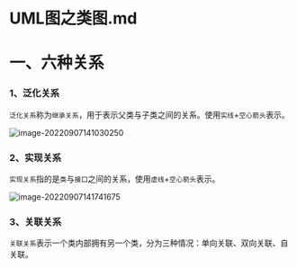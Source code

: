 # UML图之类图.md

# 一、六种关系

### 1、泛化关系

`泛化关系`称为`继承关系`，用于表示父类与子类之间的关系。使用`实线`+`空心箭头`表示。

![image-20220907141030250](D:\zane-note\Java\UML\UML之类图-img\image-20220907141030250.png)

### 2、实现关系

`实现关系`指的是`类`与`接口`之间的关系，使用`虚线`+`空心箭头`表示。

![image-20220907141741675](D:\zane-note\Java\UML\UML之类图-img\image-20220907141741675.png)

### 3、关联关系

`关联关系`表示一个类内部拥有另一个类，分为三种情况：单向关联、双向关联、自关联。

